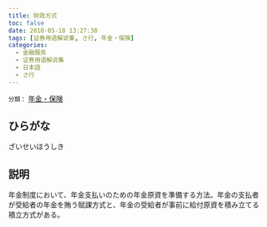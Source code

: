 ```yaml
---
title: 財政方式
toc: false
date: 2018-05-18 13:27:38
tags: [证券用语解说集, さ行, 年金・保険]
categories:
  - 金融服务
  - 证券用语解说集
  - 日本語
  - さ行
---
```


`分類：` [年金・保険](/tags/年金・保険/)

## ひらがな

ざいせいほうしき

## 説明

年金制度において、年金支払いのための年金原資を準備する方法。年金の支払者が受給者の年金を賄う賦課方式と、年金の受給者が事前に給付原資を積み立てる積立方式がある。
